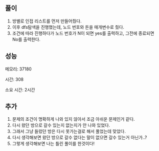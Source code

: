 ## 풀이
1. 방별로 인접 리스트를 먼저 만들어줬다.
2. 이후 dfs탐색을 진행했는데, 노드 번호와 돈을 매개변수로 줬다.
3. 조건에 따라 진행하다가 노드 번호가 N이 되면 yes를 출력하고, 그전에 종료되면 No를 출력한다.

## 성능
 
메모리: 37180

시간: 308

소요 시간: 2시간

## 추가
1. 문제의 조건이 명확하게 나와 있지 않아서 조금 아쉬운 문제인거 같다.
2. 다시 왔던 방으로 갈수 있는지 없는지가 안 나와 있었다.
3. 그래서 그냥 들렀던 방은 다시 못가는걸로 해서 풀었는데 맞았다.
4. 다시 생각해보면 왔던 방으로 갈수 없다는 말이 없으면 갈수 있는거 아닌가..?
5. 그렇게 생각해보면 나는 틀린 풀이를 한것이다!
